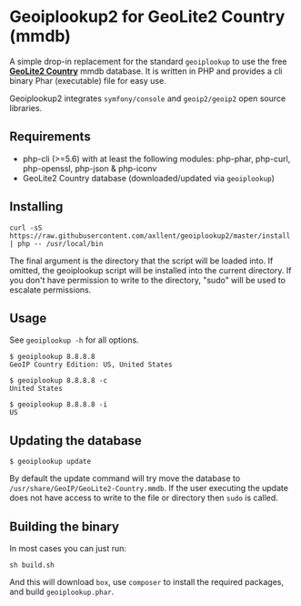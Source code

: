 # Geoiplookup2 for GeoLite2 Country (mmdb)

A simple drop-in replacement for the standard `geoiplookup` to use the free
**[GeoLite2 Country](https://dev.maxmind.com/geoip/geoip2/geolite2/)** mmdb database.
It is written in PHP and provides a cli binary Phar (executable) file for easy use.

Geoiplookup2 integrates `symfony/console` and `geoip2/geoip2` open source libraries.


## Requirements

- php-cli (>=5.6) with at least the following modules: php-phar, php-curl, php-openssl, php-json & php-iconv
- GeoLite2 Country database (downloaded/updated via `geoiplookup`)


## Installing

```shell
curl -sS https://raw.githubusercontent.com/axllent/geoiplookup2/master/install | php -- /usr/local/bin
```

The final argument is the directory that the script will be loaded into. If omitted, the geoiplookup script will be installed
into the current directory. If you don't have permission to write to the directory, "sudo" will be used to escalate permissions.


## Usage

See `geoiplookup -h` for all options.

```shell
$ geoiplookup 8.8.8.8
GeoIP Country Edition: US, United States

$ geoiplookup 8.8.8.8 -c
United States

$ geoiplookup 8.8.8.8 -i
US
```

## Updating the database

```shell
$ geoiplookup update
```

By default the update command will try move the database to `/usr/share/GeoIP/GeoLite2-Country.mmdb`. If the user executing
the update does not have access to write to the file or directory then `sudo` is called.


## Building the binary

In most cases you can just run:

```
sh build.sh
```

And this will download `box`, use `composer` to install the required packages, and build `geoiplookup.phar`.

